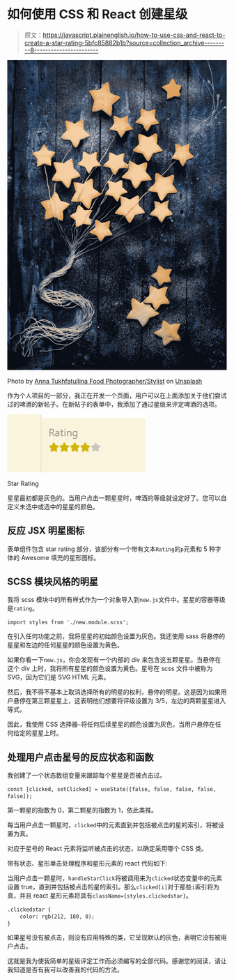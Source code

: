 # 如何使用 CSS 和 React 创建星级

> 原文：<https://javascript.plainenglish.io/how-to-use-css-and-react-to-create-a-star-rating-5bfc85882b1b?source=collection_archive---------8----------------------->

![](img/74526705b20f536ce66d0cd9d40c3dc9.png)

Photo by [Anna Tukhfatullina Food Photographer/Stylist](https://unsplash.com/@anna_tukhfatullina?utm_source=unsplash&utm_medium=referral&utm_content=creditCopyText) on [Unsplash](https://unsplash.com/s/photos/star-rating?utm_source=unsplash&utm_medium=referral&utm_content=creditCopyText)

作为个人项目的一部分，我正在开发一个页面，用户可以在上面添加关于他们尝试过的啤酒的新帖子。在新帖子的表单中，我添加了通过星级来评定啤酒的选项。

![](img/33a47b722d0e0ebb3f1eb3892c7cbc4c.png)

Star Rating

星星最初都是灰色的。当用户点击一颗星星时，啤酒的等级就设定好了。您可以自定义未选中或选中的星星的颜色。

## 反应 JSX 明星图标

表单组件包含 star rating 部分，该部分有一个带有文本`Rating`的`p`元素和 5 种字体的 Awesome 填充的星形图标。

## SCSS 模块风格的明星

我将 scss 模块中的所有样式作为一个对象导入到`new.js`文件中。星星的容器等级是`rating`。

```
import styles from './new.module.scss';
```

在引入任何功能之前，我将星星的初始颜色设置为灰色。我还使用 sass 将悬停的星星和左边的任何星星的颜色设置为黄色。

如果你看一下`new.js`，你会发现有一个内部的 div 来包含这五颗星星。当悬停在这个 div 上时，我将所有星星的颜色设置为黄色。星号在 scss 文件中被称为 SVG，因为它们是 SVG HTML 元素。

然后，我不得不基本上取消选择所有的明星的权利，悬停的明星。这是因为如果用户悬停在第三颗星星上，这表明他们想要将评级设置为 3/5，左边的两颗星星进入等式。

因此，我使用 CSS 选择器`~`将任何后续星星的颜色设置为灰色，当用户悬停在任何给定的星星上时。

## 处理用户点击星号的反应状态和函数

我创建了一个状态数组变量来跟踪每个星星是否被点击过。

```
const [clicked, setClicked] = useState([false, false, false, false, false]);
```

第一颗星的指数为 0，第二颗星的指数为 1，依此类推。

每当用户点击一颗星时，`clicked`中的元素直到并包括被点击的星的索引，将被设置为真。

对应于星号的 React 元素将监听被点击的状态，以确定采用哪个 CSS 类。

带有状态、星形单击处理程序和星形元素的 react 代码如下:

当用户点击一颗星时，`handleStarClick`将被调用来为`clicked`状态变量中的元素设置 true，直到并包括被点击的星的索引。那么`clicked[i]`对于那些`i`索引将为真，并且 react 星形元素将具有`className={styles.clickedstar}`。

```
.clickedstar {
    color: rgb(212, 180, 0);
}
```

如果星号没有被点击，则没有应用特殊的类，它呈现默认的灰色，表明它没有被用户点击。

这就是我为使我简单的星级评定工作而必须编写的全部代码。感谢您的阅读，请让我知道是否有我可以改善我的代码的方法。